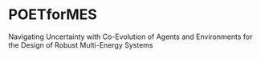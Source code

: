 # POETforMES
Navigating Uncertainty with Co-Evolution of Agents and Environments for the Design of Robust Multi-Energy Systems
